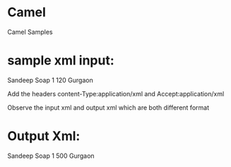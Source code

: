 # Camel
Camel Samples

sample xml input:
=================
<OrderDetails>
<cName>Sandeep</cName>
<iName>Soap</iName>
<oId>1</oId>
<quantity>120</quantity>
<shippingAddressLocation>Gurgaon</shippingAddressLocation>
</OrderDetails>

Add the headers content-Type:application/xml and Accept:application/xml

Observe the input xml and output xml which are both  different format

Output Xml:
===========
<Order>
  <customerName>Sandeep</customerName>
  <itemName>Soap</itemName>
  <orderId>1</orderId>
  <quantity>500</quantity>
  <shippingAddress>Gurgaon</shippingAddress>
</Order>
